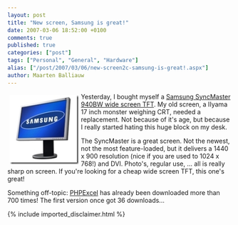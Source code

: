 ```yaml
---
layout: post
title: "New screen, Samsung is great!"
date: 2007-03-06 18:52:00 +0100
comments: true
published: true
categories: ["post"]
tags: ["Personal", "General", "Hardware"]
alias: ["/post/2007/03/06/new-screen2c-samsung-is-great!.aspx"]
author: Maarten Balliauw
---
```

<p><a href="/images/WindowsLiveWriter/NewscreenSamsungisgreat_A37B/samsungsyncmaster940bw%5B5%5D.jpg" mce_href="/images/WindowsLiveWriter/NewscreenSamsungisgreat_A37B/samsungsyncmaster940bw%5B5%5D.jpg" atomicselection="true"><img src="/images/WindowsLiveWriter/NewscreenSamsungisgreat_A37B/samsungsyncmaster940bw_thumb%5B5%5D.jpg" style="border: 0px none ; margin: 5px;" mce_src="/images/WindowsLiveWriter/NewscreenSamsungisgreat_A37B/samsungsyncmaster940bw_thumb%5B5%5D.jpg" align="left" border="0" height="155" width="155"></a> Yesterday, I bought myself a <a href="http://www.samsung.com/ca/products/monitor/lcd_digital/ls19hawkbqxaa.asp?page=Specifications" mce_href="http://www.samsung.com/ca/products/monitor/lcd_digital/ls19hawkbqxaa.asp?page=Specifications">Samsung SyncMaster 940BW wide screen TFT</a>. My old screen, a IIyama 17 inch monster weighing CRT, needed a replacement. Not because of it's age, but because I really started hating this huge block on my desk. </p><p>The SyncMaster is a great screen. Not the newest, not the most feature-loaded, but it delivers a 1440 x 900 resolution (nice if you are used to 1024 x 768!) and DVI. Photo's, regular use, ... all is really sharp on screen. If you're looking for a cheap wide screen TFT, this one's great! </p><p>Something off-topic: <a href="http://www.codeplex.com/PHPExcel" mce_href="http://www.codeplex.com/PHPExcel">PHPExcel</a> has already been downloaded more than 700 times! The first version once got 36 downloads... </p>

{% include imported_disclaimer.html %}

